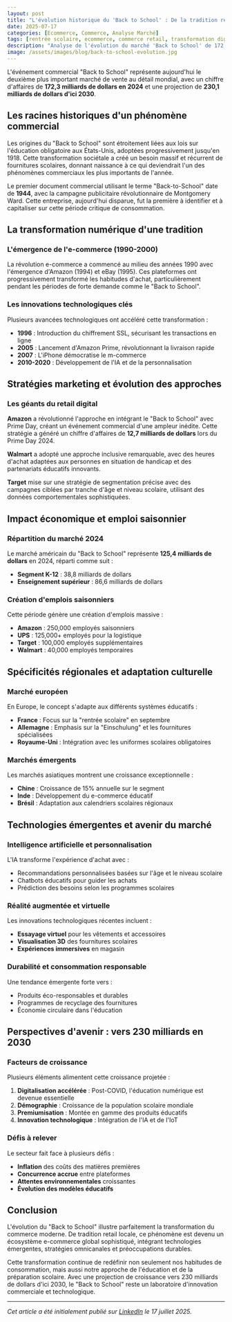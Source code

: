 ```yaml
---
layout: post
title: "L'évolution historique du 'Back to School' : De la tradition retail au phénomène e-commerce"
date: 2025-07-17
categories: [Ecommerce, Commerce, Analyse Marché]
tags: [rentrée scolaire, ecommerce, commerce retail, transformation digitale, analyse marché]
description: "Analyse de l'évolution du marché 'Back to School' de 172,3 milliards en 2024 vers 230,1 milliards projetés en 2030, explorant la transformation du retail traditionnel vers l'e-commerce."
image: /assets/images/blog/back-to-school-evolution.jpg
---
```


L'événement commercial "Back to School" représente aujourd'hui le deuxième plus important marché de vente au détail mondial, avec un chiffre d'affaires de **172,3 milliards de dollars en 2024** et une projection de **230,1 milliards de dollars d'ici 2030**.

## Les racines historiques d'un phénomène commercial

Les origines du "Back to School" sont étroitement liées aux lois sur l'éducation obligatoire aux États-Unis, adoptées progressivement jusqu'en 1918. Cette transformation sociétale a créé un besoin massif et récurrent de fournitures scolaires, donnant naissance à ce qui deviendrait l'un des phénomènes commerciaux les plus importants de l'année.

Le premier document commercial utilisant le terme "Back-to-School" date de **1944**, avec la campagne publicitaire révolutionnaire de Montgomery Ward. Cette entreprise, aujourd'hui disparue, fut la première à identifier et à capitaliser sur cette période critique de consommation.

## La transformation numérique d'une tradition

### L'émergence de l'e-commerce (1990-2000)

La révolution e-commerce a commencé au milieu des années 1990 avec l'émergence d'Amazon (1994) et eBay (1995). Ces plateformes ont progressivement transformé les habitudes d'achat, particulièrement pendant les périodes de forte demande comme le "Back to School".

### Les innovations technologiques clés

Plusieurs avancées technologiques ont accéléré cette transformation :

- **1996** : Introduction du chiffrement SSL, sécurisant les transactions en ligne
- **2005** : Lancement d'Amazon Prime, révolutionnant la livraison rapide
- **2007** : L'iPhone démocratise le m-commerce
- **2010-2020** : Développement de l'IA et de la personnalisation

## Stratégies marketing et évolution des approches

### Les géants du retail digital

**Amazon** a révolutionné l'approche en intégrant le "Back to School" avec Prime Day, créant un événement commercial d'une ampleur inédite. Cette stratégie a généré un chiffre d'affaires de **12,7 milliards de dollars** lors du Prime Day 2024.

**Walmart** a adopté une approche inclusive remarquable, avec des heures d'achat adaptées aux personnes en situation de handicap et des partenariats éducatifs innovants.

**Target** mise sur une stratégie de segmentation précise avec des campagnes ciblées par tranche d'âge et niveau scolaire, utilisant des données comportementales sophistiquées.

## Impact économique et emploi saisonnier

### Répartition du marché 2024

Le marché américain du "Back to School" représente **125,4 milliards de dollars** en 2024, réparti comme suit :

- **Segment K-12** : 38,8 milliards de dollars
- **Enseignement supérieur** : 86,6 milliards de dollars

### Création d'emplois saisonniers

Cette période génère une création d'emplois massive :

- **Amazon** : 250,000 employés saisonniers
- **UPS** : 125,000+ employés pour la logistique
- **Target** : 100,000 employés supplémentaires
- **Walmart** : 40,000 employés temporaires

## Spécificités régionales et adaptation culturelle

### Marché européen

En Europe, le concept s'adapte aux différents systèmes éducatifs :
- **France** : Focus sur la "rentrée scolaire" en septembre
- **Allemagne** : Emphasis sur la "Einschulung" et les fournitures spécialisées
- **Royaume-Uni** : Intégration avec les uniformes scolaires obligatoires

### Marchés émergents

Les marchés asiatiques montrent une croissance exceptionnelle :
- **Chine** : Croissance de 15% annuelle sur le segment
- **Inde** : Développement du e-commerce éducatif
- **Brésil** : Adaptation aux calendriers scolaires régionaux

## Technologies émergentes et avenir du marché

### Intelligence artificielle et personnalisation

L'IA transforme l'expérience d'achat avec :
- Recommandations personnalisées basées sur l'âge et le niveau scolaire
- Chatbots éducatifs pour guider les achats
- Prédiction des besoins selon les programmes scolaires

### Réalité augmentée et virtuelle

Les innovations technologiques récentes incluent :
- **Essayage virtuel** pour les vêtements et accessoires
- **Visualisation 3D** des fournitures scolaires
- **Expériences immersives** en magasin

### Durabilité et consommation responsable

Une tendance émergente forte vers :
- Produits éco-responsables et durables
- Programmes de recyclage des fournitures
- Économie circulaire dans l'éducation

## Perspectives d'avenir : vers 230 milliards en 2030

### Facteurs de croissance

Plusieurs éléments alimentent cette croissance projetée :

1. **Digitalisation accélérée** : Post-COVID, l'éducation numérique est devenue essentielle
2. **Démographie** : Croissance de la population scolaire mondiale
3. **Premiumisation** : Montée en gamme des produits éducatifs
4. **Innovation technologique** : Intégration de l'IA et de l'IoT

### Défis à relever

Le secteur fait face à plusieurs défis :
- **Inflation** des coûts des matières premières
- **Concurrence accrue** entre plateformes
- **Attentes environnementales** croissantes
- **Évolution des modèles éducatifs**

## Conclusion

L'évolution du "Back to School" illustre parfaitement la transformation du commerce moderne. De tradition retail locale, ce phénomène est devenu un écosystème e-commerce global sophistiqué, intégrant technologies émergentes, stratégies omnicanales et préoccupations durables.

Cette transformation continue de redéfinir non seulement nos habitudes de consommation, mais aussi notre approche de l'éducation et de la préparation scolaire. Avec une projection de croissance vers 230 milliards de dollars d'ici 2030, le "Back to School" reste un laboratoire d'innovation commerciale et technologique.

---

*Cet article a été initialement publié sur [LinkedIn](https://www.linkedin.com/pulse/l%C3%A9volution-historique-du-back-school-de-la-tradition-retail-dab%C3%A8ne-wf7ve/) le 17 juillet 2025.*